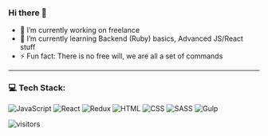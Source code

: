 ### Hi there 👋

- 🔭 I’m currently working on freelance
- 🌱 I’m currently learning Backend (Ruby) basics, Advanced JS/React stuff
- ⚡ Fun fact: There is no free will, we are all a set of commands

---

<h3>💻 Tech Stack:</h3>
<p>
<img alt="JavaScript" src="https://img.shields.io/badge/-JavaScript-black?style=social&logo=javascript&logoColor=F7DF1E" />

<img alt="React" src="https://img.shields.io/badge/-React-black?style=social&logo=react&logoColor=61DAFB" />

<img alt="Redux" src="https://img.shields.io/badge/-Redux-black?style=social&logo=redux" />

<img alt="HTML" src="https://img.shields.io/badge/-HTML-black?style=social&logo=html5" />

<img alt="CSS" src="https://img.shields.io/badge/-CSS-black?style=social&logo=css3" />

<img alt="SASS" src="https://img.shields.io/badge/-SASS-black?style=social&logo=sass" />

<img alt="Gulp" src="https://img.shields.io/badge/-Gulp-black?style=social&logo=gulp" />
</p>

![visitors](https://visitor-badge.glitch.me/badge?page_id=s-pyadyshev&left_color=blue&right_color=green)
